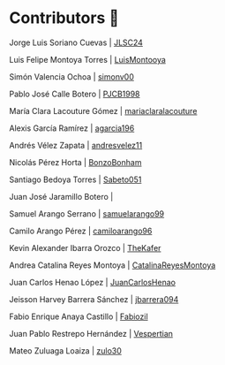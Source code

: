 # Contributors :busts_in_silhouette:

Jorge Luis Soriano Cuevas | [JLSC24](https://github.com/JLSC24) 

Luis Felipe Montoya Torres | [LuisMontooya](https://github.com/LuisMontooya)

Simón Valencia Ochoa | [simonv00](https://github.com/simonv00)

Pablo José Calle Botero | [PJCB1998](https://github.com/PJCB1998)

María Clara Lacouture Gómez	| [mariaclaralacouture](https://github.com/mariaclaralacouture)

Alexis García Ramírez | [agarcia196](https://github.com/agarcia196)

Andrés Vélez Zapata | [andresvelez11](https://github.com/andresvelez11)

Nicolás Pérez Horta	 | [BonzoBonham](https://github.com/BonzoBonham)

Santiago Bedoya Torres	| [Sabeto051](https://github.com/Sabeto051) 

Juan José Jaramillo Botero	| [](https://github.com/) 

Samuel Arango Serrano	| [samuelarango99](https://github.com/samuelarango99) 

Camilo Arango Pérez	| [camiloarango96](https://github.com/camiloarango96)

Kevin Alexander Ibarra Orozco | [TheKafer](https://github.com/TheKafer) 

Andrea Catalina Reyes Montoya | [CatalinaReyesMontoya](https://github.com/CatalinaReyesMontoya) 

Juan Carlos Henao López	 | [JuanCarlosHenao](https://github.com/JuanCarlosHenao)

Jeisson Harvey Barrera Sánchez | [jbarrera094](https://github.com/jbarrera094)

Fabio Enrique Anaya Castillo | [Fabiozil](https://github.com/Fabiozil)

Juan Pablo Restrepo Hernández | [Vespertian](https://github.com/)

Mateo Zuluaga Loaiza | [zulo30](https://github.com/zulo30)
